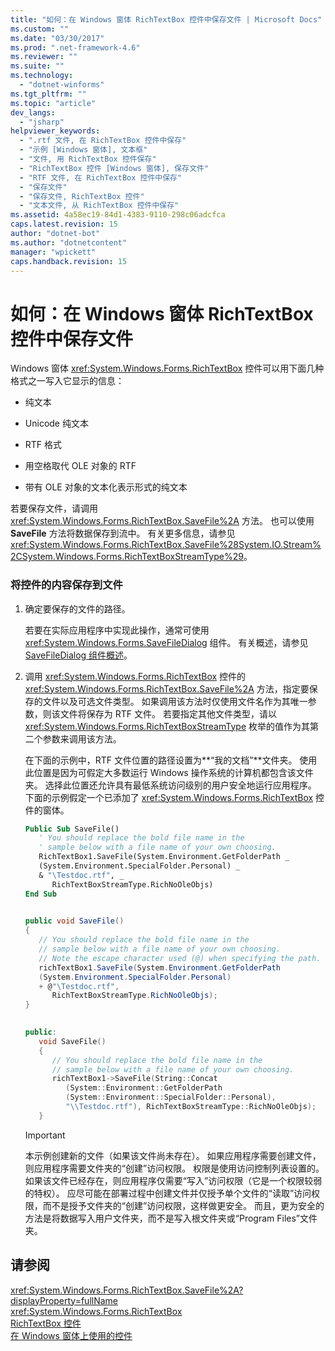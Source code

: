 ```yaml
---
title: "如何：在 Windows 窗体 RichTextBox 控件中保存文件 | Microsoft Docs"
ms.custom: ""
ms.date: "03/30/2017"
ms.prod: ".net-framework-4.6"
ms.reviewer: ""
ms.suite: ""
ms.technology: 
  - "dotnet-winforms"
ms.tgt_pltfrm: ""
ms.topic: "article"
dev_langs: 
  - "jsharp"
helpviewer_keywords: 
  - ".rtf 文件, 在 RichTextBox 控件中保存"
  - "示例 [Windows 窗体], 文本框"
  - "文件, 用 RichTextBox 控件保存"
  - "RichTextBox 控件 [Windows 窗体], 保存文件"
  - "RTF 文件, 在 RichTextBox 控件中保存"
  - "保存文件"
  - "保存文件, RichTextBox 控件"
  - "文本文件, 从 RichTextBox 控件中保存"
ms.assetid: 4a58ec19-84d1-4383-9110-298c06adcfca
caps.latest.revision: 15
author: "dotnet-bot"
ms.author: "dotnetcontent"
manager: "wpickett"
caps.handback.revision: 15
---
```

# 如何：在 Windows 窗体 RichTextBox 控件中保存文件
Windows 窗体 <xref:System.Windows.Forms.RichTextBox> 控件可以用下面几种格式之一写入它显示的信息：  
  
-   纯文本  
  
-   Unicode 纯文本  
  
-   RTF 格式  
  
-   用空格取代 OLE 对象的 RTF  
  
-   带有 OLE 对象的文本化表示形式的纯文本  
  
 若要保存文件，请调用 <xref:System.Windows.Forms.RichTextBox.SaveFile%2A> 方法。  也可以使用 **SaveFile** 方法将数据保存到流中。  有关更多信息，请参见 <xref:System.Windows.Forms.RichTextBox.SaveFile%28System.IO.Stream%2CSystem.Windows.Forms.RichTextBoxStreamType%29>。  
  
### 将控件的内容保存到文件  
  
1.  确定要保存的文件的路径。  
  
     若要在实际应用程序中实现此操作，通常可使用 <xref:System.Windows.Forms.SaveFileDialog> 组件。  有关概述，请参见[SaveFileDialog 组件概述](../../../../docs/framework/winforms/controls/savefiledialog-component-overview-windows-forms.md)。  
  
2.  调用 <xref:System.Windows.Forms.RichTextBox> 控件的 <xref:System.Windows.Forms.RichTextBox.SaveFile%2A> 方法，指定要保存的文件以及可选文件类型。  如果调用该方法时仅使用文件名作为其唯一参数，则该文件将保存为 RTF 文件。  若要指定其他文件类型，请以 <xref:System.Windows.Forms.RichTextBoxStreamType> 枚举的值作为其第二个参数来调用该方法。  
  
     在下面的示例中，RTF 文件位置的路径设置为**“我的文档”**文件夹。  使用此位置是因为可假定大多数运行 Windows 操作系统的计算机都包含该文件夹。  选择此位置还允许具有最低系统访问级别的用户安全地运行应用程序。  下面的示例假定一个已添加了 <xref:System.Windows.Forms.RichTextBox> 控件的窗体。  
  
    ```vb  
    Public Sub SaveFile()  
       ' You should replace the bold file name in the   
       ' sample below with a file name of your own choosing.  
       RichTextBox1.SaveFile(System.Environment.GetFolderPath _  
       (System.Environment.SpecialFolder.Personal) _  
       & "\Testdoc.rtf", _  
          RichTextBoxStreamType.RichNoOleObjs)  
    End Sub  
  
    ```  
  
    ```csharp  
    public void SaveFile()  
    {  
       // You should replace the bold file name in the   
       // sample below with a file name of your own choosing.  
       // Note the escape character used (@) when specifying the path.  
       richTextBox1.SaveFile(System.Environment.GetFolderPath  
       (System.Environment.SpecialFolder.Personal)  
       + @"\Testdoc.rtf",  
          RichTextBoxStreamType.RichNoOleObjs);  
    }  
  
    ```  
  
    ```cpp  
    public:  
       void SaveFile()  
       {  
          // You should replace the bold file name in the   
          // sample below with a file name of your own choosing.  
          richTextBox1->SaveFile(String::Concat  
             (System::Environment::GetFolderPath  
             (System::Environment::SpecialFolder::Personal),  
             "\\Testdoc.rtf"), RichTextBoxStreamType::RichNoOleObjs);  
       }  
    ```  
  
    > [!IMPORTANT]
    >  本示例创建新的文件（如果该文件尚未存在）。  如果应用程序需要创建文件，则应用程序需要文件夹的“创建”访问权限。  权限是使用访问控制列表设置的。  如果该文件已经存在，则应用程序仅需要“写入”访问权限（它是一个权限较弱的特权）。  应尽可能在部署过程中创建文件并仅授予单个文件的“读取”访问权限，而不是授予文件夹的“创建”访问权限，这样做更安全。  而且，更为安全的方法是将数据写入用户文件夹，而不是写入根文件夹或“Program Files”文件夹。  
  
## 请参阅  
 <xref:System.Windows.Forms.RichTextBox.SaveFile%2A?displayProperty=fullName>   
 <xref:System.Windows.Forms.RichTextBox>   
 [RichTextBox 控件](../../../../docs/framework/winforms/controls/richtextbox-control-windows-forms.md)   
 [在 Windows 窗体上使用的控件](../../../../docs/framework/winforms/controls/controls-to-use-on-windows-forms.md)